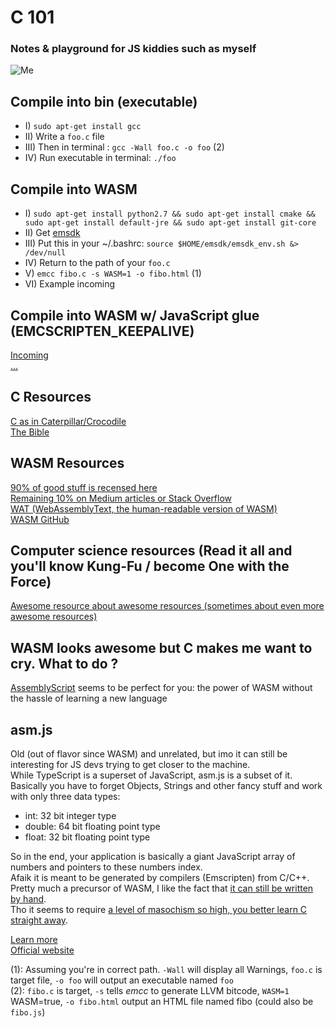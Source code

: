 # C 101
### Notes & playground for JS kiddies such as myself

![Me](https://i.ibb.co/6YNq9XP/clol.png)

## Compile into bin (executable)
- I) `sudo apt-get install gcc` 
- II) Write a `foo.c` file
- III) Then in terminal : `gcc -Wall foo.c -o foo` (2)
- IV) Run executable in terminal: `./foo`

## Compile into WASM
- I) `sudo apt-get install python2.7 && sudo apt-get install cmake && sudo apt-get install default-jre && sudo apt-get install git-core`
- II) Get [emsdk](https://emscripten.org/docs/getting_started/downloads.html#platform-specific-notes)
- III) Put this in your ~/.bashrc: `source $HOME/emsdk/emsdk_env.sh &> /dev/null`
- IV) Return to the path of your `foo.c`
- V) `emcc fibo.c -s WASM=1 -o fibo.html` (1)
- VI) Example incoming

## Compile into WASM w/ JavaScript glue (EMCSCRIPTEN_KEEPALIVE)  
[Incoming][2]  
[...][3]  

## C Resources
[C as in Caterpillar/Crocodile][8]  
[The Bible][9]  

## WASM Resources
[90% of good stuff is recensed here][4]  
[Remaining 10% on Medium articles or Stack Overflow][5]  
[WAT (WebAssemblyText, the human-readable version of WASM)][12]  
[WASM GitHub][6]  

## Computer science resources (Read it all and you'll know Kung-Fu / become One with the Force)  
[Awesome resource about awesome resources (sometimes about even more awesome resources)][7]  

## WASM looks awesome but C makes me want to cry. What to do ?  
[AssemblyScript][15] seems to be perfect for you: the power of WASM without the hassle of learning a new language  

## asm.js
Old (out of flavor since WASM) and unrelated, but imo it can still be interesting for JS devs trying to get closer to the machine.  
While TypeScript is a superset of JavaScript, asm.js is a subset of it. Basically you have to forget Objects, Strings and other fancy stuff and work with only three data types:  
- int: 32 bit integer type  
- double: 64 bit floating point type  
- float: 32 bit floating point type  

So in the end, your application is basically a giant JavaScript array of numbers and pointers to these numbers index.  
Afaik it is meant to be generated by compilers (Emscripten) from C/C++. Pretty much a precursor of WASM, I like the fact that [it can still be written by hand][13].  
Tho it seems to require [a level of masochism so high, you better learn C straight away][14].  

[Learn more][10]  
[Official website][11]  

(1): Assuming you're in correct path. `-Wall` will display all Warnings, `foo.c` is target file, `-o foo` will output an executable named `foo`  
(2): `fibo.c` is target, `-s` tells *emcc* to generate LLVM bitcode, `WASM=1` WASM=true, `-o fibo.html` output an HTML file named fibo (could also be `fibo.js`)

[1]: https://github.com/mbasso/awesome-wasm#javascript-family
[2]: https://tutorialzine.com/2017/06/getting-started-with-web-assembly
[3]: https://flaviocopes.com/webassembly/
[4]: https://github.com/mbasso/awesome-wasm
[5]: https://www.startpage.com/
[6]: https://github.com/webassembly
[7]: https://github.com/sindresorhus/awesome
[8]: https://github.com/aleksandar-todorovic/awesome-c#readme
[9]: http://www2.cs.uregina.ca/~hilder/cs833/Other%20Reference%20Materials/The%20C%20Programming%20Language.pdf
[10]: https://github.com/zbjornson/human-asmjs
[11]: http://asmjs.org/faq.html
[12]: https://blog.scottlogic.com/2018/04/26/webassembly-by-hand.html
[13]: https://www.reddit.com/r/javascript/comments/46gdzx/am_i_insane_for_trying_to_write_asmjs_code_by_hand/
[14]: https://github.com/AdamColton/asmJsMandelbrot/blob/master/index.html
[15]: https://github.com/AssemblyScript/assemblyscript